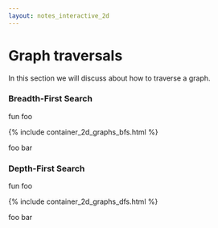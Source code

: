 ```yaml
---
layout: notes_interactive_2d
---
```


# Graph traversals

In this section we will discuss about how to traverse a graph.

### Breadth-First Search

fun foo

{% include container_2d_graphs_bfs.html %}

foo bar

### Depth-First Search

fun foo

{% include container_2d_graphs_dfs.html %}

foo bar